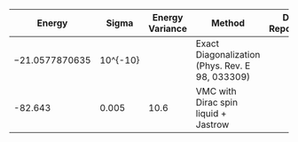 | Energy             | Sigma           | Energy Variance  | Method                                                        | Data Repository                     |
|--------------------|-----------------|------------------|---------------------------------------------------------------|-------------------------------------|
| −21.0577870635     | 10^{-10}        |                  | Exact Diagonalization (Phys. Rev. E 98, 033309)               |                                     |
| -82.643            | 0.005           |     10.6         | VMC with Dirac spin liquid + Jastrow	                        |                                     |
